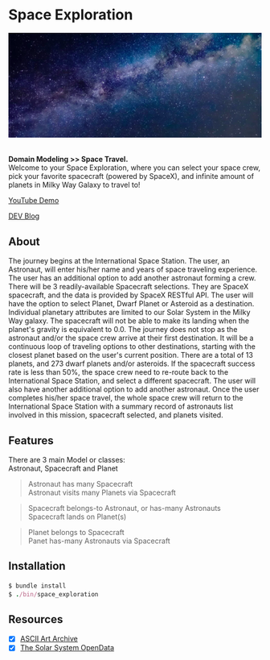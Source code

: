 # Space Exploration

<div align="center">
  <img src="./space.png">
</div>

<br>

<strong>Domain Modeling >> Space Travel.</strong><br>
Welcome to your Space Exploration, where you can select your space crew, pick your favorite spacecraft (powered by SpaceX), and infinite amount of planets in Milky Way Galaxy to travel to!<br>

<p><a href="https://youtu.be/amt7y-bIKkk">YouTube Demo</a></p>
<p><a href="https://dev.to/codinghall/api-cli-space-exploration-108f">DEV Blog</a></p>

## About 

<p>The journey begins at the International Space Station. The user, an Astronaut, will enter his/her name and years of space traveling experience. The user has an additional option to add another astronaut forming a crew. There will be 3 readily-available Spacecraft selections. They are SpaceX spacecraft, and the data is provided by SpaceX RESTful API. The user will have the option to select Planet, Dwarf Planet or Asteroid as a destination. Individual planetary attributes are limited to our Solar System in the Milky Way galaxy. The spacecraft will not be able to make its landing when the planet's gravity is equivalent to 0.0. The journey does not stop as the astronaut and/or the space crew arrive at their first destination. It will be a continuous loop of traveling options to other destinations, starting with the closest planet based on the user's current position. There are a total of 13 planets, and 273 dwarf planets and/or asteroids. If the spacecraft success rate is less than 50%, the space crew need to re-route back to the International Space Station, and select a different spacecraft. The user will also have another additional option to add another astronaut. Once the user completes his/her space travel, the whole space crew will return to the International Space Station with a summary record of astronauts list involved in this mission, spacecraft selected, and planets visited.</p>

## Features

There are 3 main Model or classes:<br>
Astronaut, Spacecraft and Planet

> Astronaut has many Spacecraft <br>
> Astronaut visits many Planets via Spacecraft

> Spacecraft belongs-to Astronaut, or has-many Astronauts <br>
> Spacecraft lands on Planet(s)

> Planet belongs to Spacecraft <br>
> Panet has-many Astronauts via Spacecraft

## Installation

```ruby
$ bundle install
$ ./bin/space_exploration
```

## Resources

- [x] <a href="https://www.asciiart.eu/">ASCII Art Archive</a>
- [x] <a href="https://api.le-systeme-solaire.net/en/">The Solar System OpenData</a>
